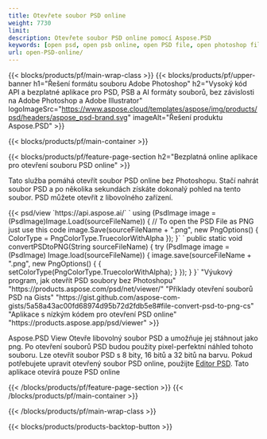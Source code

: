 ```yaml
---
title: Otevřete soubor PSD online
weight: 7730
limit: 
description: Otevřete soubor PSD online pomocí Aspose.PSD
keywords: [open psd, open psb online, open PSD file, open photoshop file, preview psd]
url: open-PSD-online/
---
```


{{< blocks/products/pf/main-wrap-class >}}
{{< blocks/products/pf/upper-banner h1="Řešení formátu souboru Adobe Photoshop" h2="Vysoký kód API a bezplatné aplikace pro PSD, PSB a AI formáty souborů, bez závislosti na Adobe Photoshop a Adobe Illustrator" logoImageSrc="https://www.aspose.cloud/templates/aspose/img/products/psd/headers/aspose_psd-brand.svg" imageAlt="Řešení produktu Aspose.PSD" >}}

{{< blocks/products/pf/main-container >}}

{{< blocks/products/pf/feature-page-section h2="Bezplatná online aplikace pro otevření souboru PSD online" >}}
<p>Tato služba pomáhá otevřít soubor PSD online bez Photoshopu. Stačí nahrát soubor PSD a po několika sekundách získáte dokonalý pohled na tento soubor. PSD můžete otevřít z libovolného zařízení.</p>
{{< psd/view `https://api.aspose.ai/` 
`    using (PsdImage image = (PsdImage)Image.Load(sourceFileName))
    {
	    // To open the PSD File as PNG just use this code
        image.Save(sourceFileName + ".png",  new PngOptions() {  ColorType = PngColorType.TruecolorWithAlpha });
    }` 
`    public static void convertPSDtoPNG(String sourceFileName) {
    try (PsdImage image = (PsdImage) Image.load(sourceFileName)) {
        image.save(sourceFileName + ".png", new PngOptions() {
        {
            setColorType(PngColorType.TruecolorWithAlpha);
        }
    });
    }
    }` 
"Výukový program, jak otevřít PSD soubory bez Photoshopu" "https://products.aspose.com/psd/net/viewer/" 
"Příklady otevření souborů PSD na Gists" "https://gist.github.com/aspose-com-gists/5a58a43ac00fd68974d95b72d2fdb5e8#file-convert-psd-to-png-cs" 
"Aplikace s nízkým kódem pro otevření PSD online" "https://products.aspose.app/psd/viewer" >}}
<p>Aspose.PSD View Otevře libovolný soubor PSD a umožňuje jej stáhnout jako png. Po otevření souborů PSD budou použity pixel-perfektní náhled tohoto souboru. Lze otevřít soubor PSD s 8 bity, 16 bitů a 32 bitů na barvu. Pokud potřebujete upravit otevřený soubor PSD online, použijte <a href="https://products.aspose.app/psd/editor">Editor PSD</a>. Tato aplikace otevírá pouze PSD online</p>
{{< /blocks/products/pf/feature-page-section >}}
{{< /blocks/products/pf/main-container >}}


{{< /blocks/products/pf/main-wrap-class >}}

{{< blocks/products/products-backtop-button >}}

